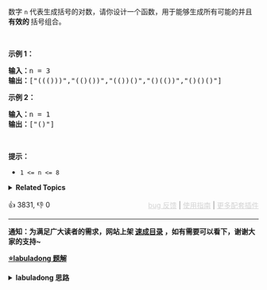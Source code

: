 <p>数字 <code>n</code>&nbsp;代表生成括号的对数，请你设计一个函数，用于能够生成所有可能的并且 <strong>有效的 </strong>括号组合。</p>

<p>&nbsp;</p>

<p><strong>示例 1：</strong></p>

<pre>
<strong>输入：</strong>n = 3
<strong>输出：</strong>["((()))","(()())","(())()","()(())","()()()"]
</pre>

<p><strong>示例 2：</strong></p>

<pre>
<strong>输入：</strong>n = 1
<strong>输出：</strong>["()"]
</pre>

<p>&nbsp;</p>

<p><strong>提示：</strong></p>

<ul> 
 <li><code>1 &lt;= n &lt;= 8</code></li> 
</ul>

<details><summary><strong>Related Topics</strong></summary>字符串 | 动态规划 | 回溯</details><br>

<div>👍 3831, 👎 0<span style='float: right;'><span style='color: gray;'><a href='https://github.com/labuladong/fucking-algorithm/issues' target='_blank' style='color: lightgray;text-decoration: underline;'>bug 反馈</a> | <a href='https://labuladong.online/algo/fname.html?fname=jb插件简介' target='_blank' style='color: lightgray;text-decoration: underline;'>使用指南</a> | <a href='https://labuladong.online/algo/' target='_blank' style='color: lightgray;text-decoration: underline;'>更多配套插件</a></span></span></div>

<div id="labuladong"><hr>

**通知：为满足广大读者的需求，网站上架 [速成目录](https://labuladong.online/algo/intro/quick-learning-plan/)
，如有需要可以看下，谢谢大家的支持~**



<p><strong><a href="https://labuladong.online/algo/practice-in-action/generate-parentheses/" target="_blank">⭐️labuladong 题解</a></strong></p>
<details><summary><strong>labuladong 思路</strong></summary>


<div id="labuladong_solution_zh">

## 基本思路

本题可以改写为：

现在有 `2n` 个位置，每个位置可以放置字符 `(` 或者 `)`，组成的所有括号组合中，有多少个是合法的？

这就是典型的回溯算法提醒，暴力穷举就行了。

不过为了减少不必要的穷举，我们要知道合法括号串有以下性质：

**1、一个「合法」括号组合的左括号数量一定等于右括号数量，这个很好理解**。

**2、对于一个「合法」的括号字符串组合 `p`，必然对于任何 ` 0 <= i < len(p)` 都有：子串 `p[0..i]` 中左括号的数量都大于或等于右括号的数量
**。

因为从左往右算的话，肯定是左括号多嘛，到最后左右括号数量相等，说明这个括号组合是合法的。

用 `left` 记录还可以使用多少个左括号，用 `right`
记录还可以使用多少个右括号，就可以直接套用 [回溯算法套路框架](https://labuladong.online/algo/essential-technique/backtrack-framework/)
了。

**详细题解**：

- [回溯算法实践：括号生成](https://labuladong.online/algo/practice-in-action/generate-parentheses/)

</div>





<div id="solution">

## 解法代码

<div class="tab-panel"><div class="tab-nav">
<button data-tab-item="cpp" class="tab-nav-button btn " data-tab-group="default" onclick="switchTab(this)">cpp🤖</button>

<button data-tab-item="python" class="tab-nav-button btn " data-tab-group="default" onclick="switchTab(this)">
python🤖</button>

<button data-tab-item="java" class="tab-nav-button btn active" data-tab-group="default" onclick="switchTab(this)">
java🟢</button>

<button data-tab-item="go" class="tab-nav-button btn " data-tab-group="default" onclick="switchTab(this)">go🤖</button>

<button data-tab-item="javascript" class="tab-nav-button btn " data-tab-group="default" onclick="switchTab(this)">
javascript🤖</button>
</div><div class="tab-content">
<div data-tab-item="cpp" class="tab-item " data-tab-group="default"><div class="highlight">

```cpp
// 注意：cpp 代码由 chatGPT🤖 根据我的 java 代码翻译。
// 本代码的正确性已通过力扣验证，如有疑问，可以对照 java 代码查看。

#include <vector>
#include <string>

using namespace std;

class Solution {
public:
    vector<string> generateParenthesis(int n) {
        if (n == 0) return {};
        // 记录所有合法的括号组合
        vector<string> res;
        // 回溯过程中的路径
        string track;
        // 可用的左括号和右括号数量初始化为 n
        backtrack(n, n, track, res);
        return res;
    }

private:
    // 可用的左括号数量为 left 个，可用的右括号数量为 right 个
    void backtrack(int left, int right, string& track, vector<string>& res) {
        // 若左括号剩下的多，说明不合法
        if (right < left) return;
        // 数量小于 0 肯定是不合法的
        if (left < 0 || right < 0) return;
        // 当所有括号都恰好用完时，得到一个合法的括号组合
        if (left == 0 && right == 0) {
            res.push_back(track);
            return;
        }

        // 尝试放一个左括号
        // 选择
        track.push_back('(');
        backtrack(left - 1, right, track, res);
        // 撤消选择
        track.pop_back();

        // 尝试放一个右括号
        // 选择
        track.push_back(')');
        backtrack(left, right - 1, track, res);
        // 撤消选择
        track.pop_back();
    }
};
```

</div></div>

<div data-tab-item="python" class="tab-item " data-tab-group="default"><div class="highlight">

```python
# 注意：python 代码由 chatGPT🤖 根据我的 java 代码翻译。
# 本代码的正确性已通过力扣验证，如有疑问，可以对照 java 代码查看。

class Solution:
    def generateParenthesis(self, n: int) -> List[str]:
        if n == 0:
            return []
        # 记录所有合法的括号组合
        res = []
        # 回溯过程中的路径
        track = []
        # 可用的左括号和右括号数量初始化为 n
        self.backtrack(n, n, track, res)
        return res

    # 可用的左括号数量为 left 个，可用的右括号数量为 right 个
    def backtrack(self, left: int, right: int, track: List[str], res: List[str]):
        # 若左括号剩下的多，说明不合法
        if right < left:
            return
        # 数量小于 0 肯定是不合法的
        if left < 0 or right < 0:
            return
        # 当所有括号都恰好用完时，得到一个合法的括号组合
        if left == 0 and right == 0:
            res.append("".join(track))
            return

        # 尝试放一个左括号
        # 选择
        track.append('(')
        self.backtrack(left - 1, right, track, res)
        # 撤消选择
        track.pop()

        # 尝试放一个右括号
        # 选择
        track.append(')')
        self.backtrack(left, right - 1, track, res)
        # 撤消选择
        track.pop()
```

</div></div>

<div data-tab-item="java" class="tab-item active" data-tab-group="default"><div class="highlight">

```java
class Solution {
    public List<String> generateParenthesis(int n) {
        if (n == 0) return new ArrayList<>();
        // 记录所有合法的括号组合
        List<String> res = new ArrayList<>();
        // 回溯过程中的路径
        StringBuilder track = new StringBuilder();
        // 可用的左括号和右括号数量初始化为 n
        backtrack(n, n, track, res);
        return res;
    }

    // 可用的左括号数量为 left 个，可用的右括号数量为 right 个
    private void backtrack(int left, int right, StringBuilder track, List<String> res) {
        // 若左括号剩下的多，说明不合法
        if (right < left) return;
        // 数量小于 0 肯定是不合法的
        if (left < 0 || right < 0) return;
        // 当所有括号都恰好用完时，得到一个合法的括号组合
        if (left == 0 && right == 0) {
            res.add(track.toString());
            return;
        }

        // 尝试放一个左括号
        // 选择
        track.append('(');
        backtrack(left - 1, right, track, res);
        // 撤消选择
        track.deleteCharAt(track.length() - 1);

        // 尝试放一个右括号
        // 选择
        track.append(')');
        backtrack(left, right - 1, track, res);
        // 撤消选择
        track.deleteCharAt(track.length() - 1);
    }
}
```

</div></div>

<div data-tab-item="go" class="tab-item " data-tab-group="default"><div class="highlight">

```go
// 注意：go 代码由 chatGPT🤖 根据我的 java 代码翻译。
// 本代码的正确性已通过力扣验证，如有疑问，可以对照 java 代码查看。

func generateParenthesis(n int) []string {
if n == 0 {
return []string{}
}
// 记录所有合法的括号组合
var res []string
// 回溯过程中的路径
var track string
// 可用的左括号和右括号数量初始化为 n
backtrack(n, n, &track, &res)
return res
}

// 可用的左括号数量为 left 个，可用的右括号数量为 right 个
func backtrack(left, right int, track *string, res *[]string) {
// 若左括号剩下的多，说明不合法
if right < left {
return
}
// 数量小于 0 肯定是不合法的
if left < 0 || right < 0 {
return
}
// 当所有括号都恰好用完时，得到一个合法的括号组合
if left == 0 && right == 0 {
*res = append(*res, *track)
return
}

// 尝试放一个左括号
// 选择
*track += "("
backtrack(left-1, right, track, res)
// 撤消选择
*track = (*track)[:len(*track)-1]

// 尝试放一个右括号
// 选择
*track += ")"
backtrack(left, right-1, track, res)
// 撤消选择
*track = (*track)[:len(*track)-1]
}
```

</div></div>

<div data-tab-item="javascript" class="tab-item " data-tab-group="default"><div class="highlight">

```javascript
// 注意：javascript 代码由 chatGPT🤖 根据我的 java 代码翻译。
// 本代码的正确性已通过力扣验证，如有疑问，可以对照 java 代码查看。

var generateParenthesis = function (n) {
    if (n === 0) return [];
    // 记录所有合法的括号组合
    let res = [];
    // 回溯过程中的路径
    let track = [];
    // 可用的左括号和右括号数量初始化为 n
    backtrack(n, n, track, res);
    return res;
};

// 可用的左括号数量为 left 个，可用的右括号数量为 right 个
var backtrack = function (left, right, track, res) {
    // 若左括号剩下的多，说明不合法
    if (right < left) return;
    // 数量小于 0 肯定是不合法的
    if (left < 0 || right < 0) return;
    // 当所有括号都恰好用完时，得到一个合法的括号组合
    if (left === 0 && right === 0) {
        res.push(track.join(''));
        return;
    }

    // 尝试放一个左括号
    // 选择
    track.push('(');
    backtrack(left - 1, right, track, res);
    // 撤消选择
    track.pop();

    // 尝试放一个右括号
    // 选择
    track.push(')');
    backtrack(left, right - 1, track, res);
    // 撤消选择
    track.pop();
};
```

</div></div>
</div></div>

<hr /><details open hint-container details><summary style="font-size: medium"><strong>🥳🥳 算法可视化 🥳🥳</strong></summary><div id="data_generate-parentheses"  category="leetcode" ></div><div class="resizable aspect-ratio-container" style="height: 100%;">
<div id="iframe_generate-parentheses"></div></div>
</details><hr /><br />

</div>
</details>
</div>




